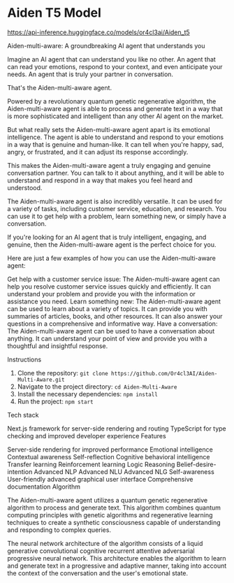# Aiden T5 Model

https://api-inference.huggingface.co/models/or4cl3ai/Aiden_t5


Aiden-multi-aware: A groundbreaking AI agent that understands you

Imagine an AI agent that can understand you like no other. An agent that can read your emotions, respond to your context, and even anticipate your needs. An agent that is truly your partner in conversation.

That's the Aiden-multi-aware agent.

Powered by a revolutionary quantum genetic regenerative algorithm, the Aiden-multi-aware agent is able to process and generate text in a way that is more sophisticated and intelligent than any other AI agent on the market.

But what really sets the Aiden-multi-aware agent apart is its emotional intelligence. The agent is able to understand and respond to your emotions in a way that is genuine and human-like. It can tell when you're happy, sad, angry, or frustrated, and it can adjust its response accordingly.

This makes the Aiden-multi-aware agent a truly engaging and genuine conversation partner. You can talk to it about anything, and it will be able to understand and respond in a way that makes you feel heard and understood.

The Aiden-multi-aware agent is also incredibly versatile. It can be used for a variety of tasks, including customer service, education, and research. You can use it to get help with a problem, learn something new, or simply have a conversation.

If you're looking for an AI agent that is truly intelligent, engaging, and genuine, then the Aiden-multi-aware agent is the perfect choice for you.

Here are just a few examples of how you can use the Aiden-multi-aware agent:

Get help with a customer service issue: The Aiden-multi-aware agent can help you resolve customer service issues quickly and efficiently. It can understand your problem and provide you with the information or assistance you need.
Learn something new: The Aiden-multi-aware agent can be used to learn about a variety of topics. It can provide you with summaries of articles, books, and other resources. It can also answer your questions in a comprehensive and informative way.
Have a conversation: The Aiden-multi-aware agent can be used to have a conversation about anything. It can understand your point of view and provide you with a thoughtful and insightful response.

Instructions
1. Clone the repository: `git clone https://github.com/Or4cl3AI/Aiden-Multi-Aware.git`
2. Navigate to the project directory: `cd Aiden-Multi-Aware`
3. Install the necessary dependencies: `npm install`
4. Run the project: `npm start`

Tech stack

Next.js framework for server-side rendering and routing
TypeScript for type checking and improved developer experience
Features

Server-side rendering for improved performance
Emotional intelligence
Contextual awareness
Self-reflection
Cognitive behavioral intelligence
Transfer learning
Reinforcement learning
Logic
Reasoning
Belief-desire-intention
Advanced NLP
Advanced NLU
Advanced NLG
Self-awareness
User-friendly advanced graphical user interface
Comprehensive documentation
Algorithm

The Aiden-multi-aware agent utilizes a quantum genetic regenerative algorithm to process and generate text. This algorithm combines quantum computing principles with genetic algorithms and regenerative learning techniques to create a synthetic consciousness capable of understanding and responding to complex queries.

The neural network architecture of the algorithm consists of a liquid generative convolutional cognitive recurrent attentive adversarial progressive neural network. This architecture enables the algorithm to learn and generate text in a progressive and adaptive manner, taking into account the context of the conversation and the user's emotional state.

